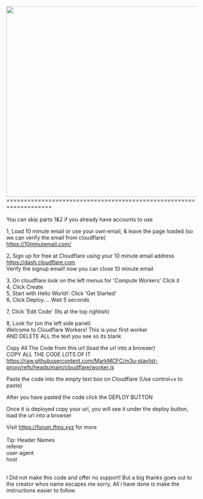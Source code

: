 <img src="https://tfms.xyz/channels.logos/m3uproxyimage.png" width="700" height="503">
===================================================================<br><br>
You can skip parts 1&2 if you already have accounts to use<br>

1, Load 10 minute email or use your own email, & leave the page loaded (so we can verify the email from cloudflare)<br>
https://10minutemail.com/<br>

2, Sign up for free at Cloudflare using your 10 minute email address<br>
https://dash.cloudflare.com<br>
Verify the signup email! now you can close 10 minute email<br>

3, On cloudflare look on the left menus for 'Compute Workers' Click it<br>
4, Click Create<br>
5, Start with Hello World!: Click 'Get Started'<br>
6, Click Deploy.... Wait 5 seconds<br>

7, Click 'Edit Code' (Its at the top rightish)<br>

8, Look for (on the left side panel)<br>
Welcome to Cloudflare Workers! This is your first worker<br>
AND DELETE ALL the text you see so its blank<br>

Copy All The Code from this url (load the url into a browser)<br>COPY ALL THE CODE LOTS OF IT<br>
https://raw.githubusercontent.com/MarkMCFC/m3u-playlist-proxy/refs/heads/main/cloudflare/worker.js<br>

Paste the code into the empty text box on Cloudflare (Use control+v to paste)<br>

After you have pasted the code click the DEPLOY BUTTON<br>

Once it is deployed copy your url, you will see it under the deploy button, load the url into a browser<br>

Visit https://forum.tfms.xyz for more<br><br>
Tip: Header Names<br>
referer<br>
user-agent<br>
host<br><br>

I Did not make this code and offer no support! But a big thanks goes out to the creator whos name escapes me sorry. All i have done is make the instructions easier to follow.
